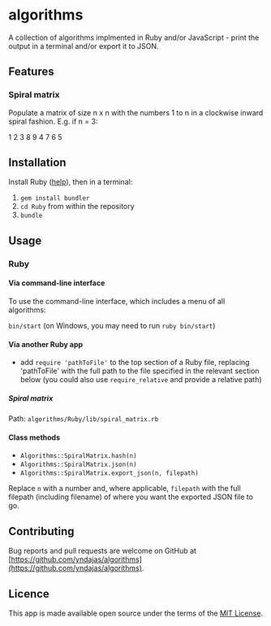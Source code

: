 # algorithms

A collection of algorithms implmented in Ruby and/or JavaScript - print the output in a terminal and/or export it to JSON.

## Features

### Spiral matrix

Populate a matrix of size n x n with the numbers 1 to n in a clockwise inward spiral fashion. E.g. if n = 3:

1 2 3
8 9 4
7 6 5

## Installation

Install Ruby ([help](https://www.ruby-lang.org/en/documentation/installation)</a>), then in a terminal:

1. `gem install bundler`
2. `cd Ruby` from within the repository
3. `bundle`

## Usage

### Ruby

#### Via command-line interface

To use the command-line interface, which includes a menu of all algorithms:

`bin/start` (on Windows, you may need to run `ruby bin/start`)

#### Via another Ruby app

- add `require 'pathToFile'` to the top section of a Ruby file, replacing 'pathToFile' with the full path to the file specified in the relevant section below (you could also use `require_relative` and provide a relative path)

##### Spiral matrix

Path: `algorithms/Ruby/lib/spiral_matrix.rb`

#### Class methods

- `Algorithms::SpiralMatrix.hash(n)`
- `Algorithms::SpiralMatrix.json(n)`
- `Algorithms::SpiralMatrix.export_json(n, filepath)`

Replace `n` with a number and, where applicable, `filepath` with the full filepath (including filename) of where you want the exported JSON file to go.

## Contributing

Bug reports and pull requests are welcome on GitHub at [https://github.com/yndajas/algorithms](https://github.com/yndajas/algorithms).

## Licence

This app is made available open source under the terms of the [MIT License](https://opensource.org/licenses/MIT).
